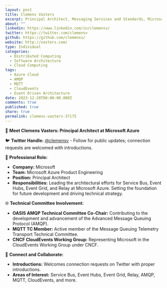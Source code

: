 ```yaml
---
layout: post
title: Clemens Vasters
excerpt: Principal Architect, Messaging Services and Standards, Microsoft&newline;
about: ""
linkedin: https://www.linkedin.com/in/clemensv/
twitter: https://twitter.com/clemensv
github: https://github.com/clemensv/
website: http://vasters.com/
type: Individual
categories:
  - Distributed Computing
  - Software Architecture
  - Cloud Computing
tags:
  - Azure Cloud
  - AMQP
  - MQTT
  - CloudEvents
  - Event Driven Architecture
date: 2023-12-28T00:00:00.000Z
comments: true
published: true
share: true
permalink: clemens-vasters-37i75
---
```

👋 **Meet Clemens Vasters: Principal Architect at Microsoft Azure**

🐦 **Twitter Handle:** [@clemensv](https://twitter.com/clemensv) - Follow for public updates; connection requests are welcomed with introductions.

🚀 **Professional Role:**
- **Company:** Microsoft
- **Team:** Microsoft Azure Product Engineering
- **Position:** Principal Architect
- **Responsibilities:** Leading the architectural efforts for Service Bus, Event Hubs, Event Grid, and Relay at Microsoft Azure. Setting the foundation for future development and driving technical strategy.

🌐 **Technical Committee Involvement:**
- **OASIS AMQP Technical Committee Co-Chair:** Contributing to the development and advancement of the Advanced Message Queuing Protocol (AMQP).
- **MQTT TC Member:** Active member of the Message Queuing Telemetry Transport Technical Committee.
- **CNCF CloudEvents Working Group:** Representing Microsoft in the CloudEvents Working Group under CNCF.

🌟 **Connect and Collaborate:**
- **Introductions:** Welcomes connection requests on Twitter with proper introductions.
- **Areas of Interest:** Service Bus, Event Hubs, Event Grid, Relay, AMQP, MQTT, CloudEvents, and more.


